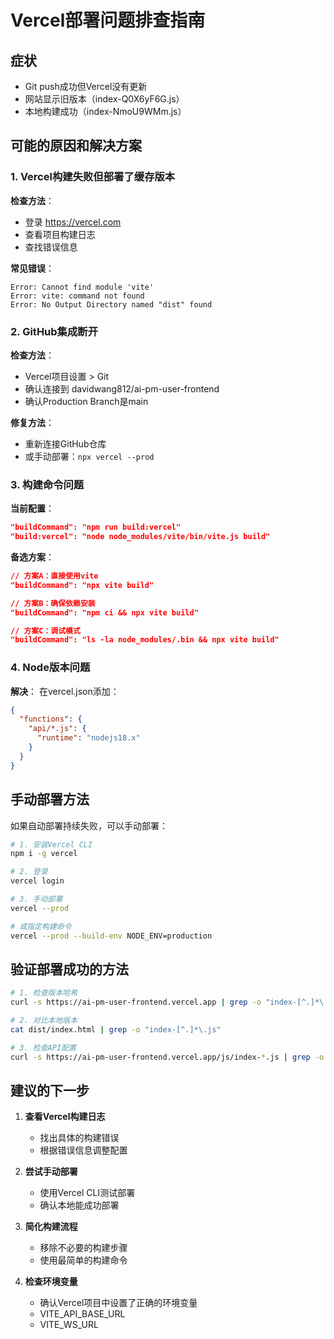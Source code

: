 # Vercel部署问题排查指南

## 症状
- Git push成功但Vercel没有更新
- 网站显示旧版本（index-Q0X6yF6G.js）
- 本地构建成功（index-NmoU9WMm.js）

## 可能的原因和解决方案

### 1. Vercel构建失败但部署了缓存版本
**检查方法**：
- 登录 https://vercel.com
- 查看项目构建日志
- 查找错误信息

**常见错误**：
```
Error: Cannot find module 'vite'
Error: vite: command not found
Error: No Output Directory named "dist" found
```

### 2. GitHub集成断开
**检查方法**：
- Vercel项目设置 > Git
- 确认连接到 davidwang812/ai-pm-user-frontend
- 确认Production Branch是main

**修复方法**：
- 重新连接GitHub仓库
- 或手动部署：`npx vercel --prod`

### 3. 构建命令问题
**当前配置**：
```json
"buildCommand": "npm run build:vercel"
"build:vercel": "node node_modules/vite/bin/vite.js build"
```

**备选方案**：
```json
// 方案A：直接使用vite
"buildCommand": "npx vite build"

// 方案B：确保依赖安装
"buildCommand": "npm ci && npx vite build"

// 方案C：调试模式
"buildCommand": "ls -la node_modules/.bin && npx vite build"
```

### 4. Node版本问题
**解决**：
在vercel.json添加：
```json
{
  "functions": {
    "api/*.js": {
      "runtime": "nodejs18.x"
    }
  }
}
```

## 手动部署方法

如果自动部署持续失败，可以手动部署：

```bash
# 1. 安装Vercel CLI
npm i -g vercel

# 2. 登录
vercel login

# 3. 手动部署
vercel --prod

# 或指定构建命令
vercel --prod --build-env NODE_ENV=production
```

## 验证部署成功的方法

```bash
# 1. 检查版本哈希
curl -s https://ai-pm-user-frontend.vercel.app | grep -o "index-[^.]*\.js"

# 2. 对比本地版本
cat dist/index.html | grep -o "index-[^.]*\.js"

# 3. 检查API配置
curl -s https://ai-pm-user-frontend.vercel.app/js/index-*.js | grep -o "aiproductmanager"
```

## 建议的下一步

1. **查看Vercel构建日志**
   - 找出具体的构建错误
   - 根据错误信息调整配置

2. **尝试手动部署**
   - 使用Vercel CLI测试部署
   - 确认本地能成功部署

3. **简化构建流程**
   - 移除不必要的构建步骤
   - 使用最简单的构建命令

4. **检查环境变量**
   - 确认Vercel项目中设置了正确的环境变量
   - VITE_API_BASE_URL
   - VITE_WS_URL